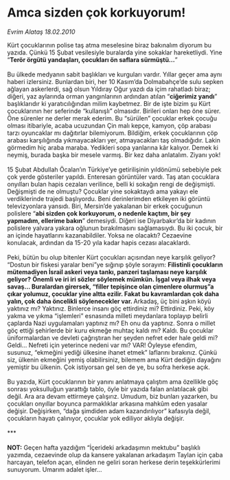# Amca sizden çok korkuyorum!

*Evrim Alataş 18.02.2010*

<div class="taraf_structure_2col_1zq">
<div class="margen_n">



 <p>Kürt çocuklarının polise taş atma meselesine biraz bakınalım diyorum bu yazıda. Çünkü 15 Şubat vesilesiyle buralarda yine sokaklar hareketliydi. Yine “<b>Terör örgütü yandaşları, çocukları ön saflara sürmüştü...</b>” <br/><br/>Bu ülkede medyanın sabit başlıkları ve kurguları vardır. Yıllar geçer ama aynı haberi izlersiniz. Bunlardan biri, her 10 Kasım’da Dolmabahçe’de sulu sepken ağlayan askerlerdi, sağ olsun Yıldıray Oğur yazdı da içim rahatladı biraz; diğeri, yaz aylarında orman yangınlarının ardından atılan “<b>ciğerimiz yandı</b>” başlıklarıdır ki yaratıcılığından milim kaybetmez. Bir de işte bizim şu Kürt çocuklarının her seferinde “kullanışlı” olmasıdır. Birileri onları hep öne sürer. Öne sürenler ne derler merak ederim. Bu “sürülen” çocuklar erkek çocuğu olması itibariyle, acaba ucuzundan Çin malı kepçe, kamyon, çöp arabası tarzı oyuncaklar mı dağıtırlar bilemiyorum. Bildiğim, erkek çocuklarının çöp arabası karşılığında yıkmayacakları yer, atmayacakları taş olmadığıdır. Lakin görmedim hiç araba maraba. Yedikleri sopa yanlarına kâr kalıyor. Demek ki neymiş, burada başka bir mesele varmış. Bir kez daha anlatalım. Ziyanı yok! <br/><br/>15 Şubat Abdullah Öcalan’ın Türkiye’ye getirilişinin yıldönümü sebebiyle pek çok yerde gösteriler yapıldı. Enteresan görüntüler vardı. Taş atan çocuklara onyılları bulan hapis cezaları verilince, belli ki sokağın rengi de değişmişti. Değişmişti de ne olmuştu? Çocuklar yine sokaktaydı ama yakayı ele verdiklerinde trajedi başlıyordu. Beni derinlerimden etkileyen iki görüntü televizyonlara yansıdı. Biri, Mersin’de yakalanan bir erkek çocuğunun polislere “<b>abi sizden çok korkuyorum, o nedenle kaçtım, bir şey yapmadım, ellerime bakın</b>” demesiydi. Diğeri ise Diyarbakır’da bir kadının polislere yalvara yakara oğlunun bırakılmasını sağlamasıydı. Bu iki çocuk, bir an içinde hayatlarını kazanabildiler. Yoksa ne olacaktı? Cezaevine konulacak, ardından da 15-20 yıla kadar hapis cezası alacaklardı. <br/><br/>Peki, bütün bu olup bitenler Kürt çocukları açısından neye karşılık geliyor? “Dostun bir fiskesi yaralar beni”ye sığınıp şöyle sorayım: <b>Filistinli çocukların mütemadiyen İsrail askeri veya tankı, panzeri taşlaması neye karşılık geliyor?</b> <b>Önemli ve iri iri sözler söylemek mümkün. İşgal veya ilhak veya savaş... Buralardan girersek, “filler tepişince olan çimenlere olurmuş”a çıkar yolumuz, çocuklar yine altta ezilir. Fakat bu kavramlardan çok daha yalın, çok daha öncelikli söylenecekler var. </b>Arkadaş, üç bini aşkın köyü yaktınız mı? Yaktınız. Binlerce insanı göç ettirdiniz mi? Ettirdiniz. Peki, köy yakma ve yıkma “işlemleri” esnasında milleti meydanlara toplayıp belirli çaplarda Nazi uygulamaları yaptınız mı? Eh onu da yaptınız. Sonra o millet göç ettiği şehirlerde bir kuru ekmeğe muhtaç kaldı mı? Kaldı. Bu çocuklar üniformalardan ve devleti çağrıştıran her şeyden nefret eder hale geldi mi? Geldi... Nefreti için yeterince nedeni var mı? VAR! Öyleyse efendim, susunuz, “ekmeğini yediği ülkesine ihanet etmek” laflarını bırakınız. Çünkü siz, ülkenin ekmeğini yemiş olabilirsiniz, bilemem ama Kürt dediğin dayağını yemiştir bu ülkenin. Çok istiyorsan gel sen de ye, bu sofra herkese açık. <br/><br/>Bu yazıda, Kürt çocuklarının bir yanını anlatmaya çalıştım ama özellikle göç sonrası yoksulluğun yarattığı tablo, öyle bir yazıda falan anlatılacak gibi değil. Ara ara devam ettirmeye çalışırız. Umudum, biz bunları yazarken, bu çocukları onyıllar boyunca parmaklıklar arkasına mahkûm eden yasalar değişir. Değişirken, “dağa şimdiden adam kazandırılıyor” kafasıyla değil, çocukların hayatı çalınıyor, çocuklar yok ediliyor aklıyla değişir. <br/><br/>***<b> <br/><br/>NOT:</b> Geçen hafta yazdığım “İçerideki arkadaşımın mektubu” başlıklı yazımda, cezaevinde olup da kansere yakalanan arkadaşım Taylan için çaba harcayan, telefon açan, elinden ne geliri soran herkese derin teşekkürlerimi sunuyorum. Umarım adalet işler...</p>
<br/>
<br/>
<br/>



<br/>


<div id="taraf_not">
</div>

</div>


</div>
